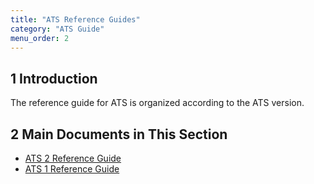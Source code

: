 ```yaml
---
title: "ATS Reference Guides"
category: "ATS Guide"
menu_order: 2
---
```


## 1 Introduction

The reference guide for ATS is organized according to the ATS version.

## 2 Main Documents in This Section

* [ATS 2 Reference Guide](rg-two-ats)
* [ATS 1 Reference Guide](rg-one-ats)

